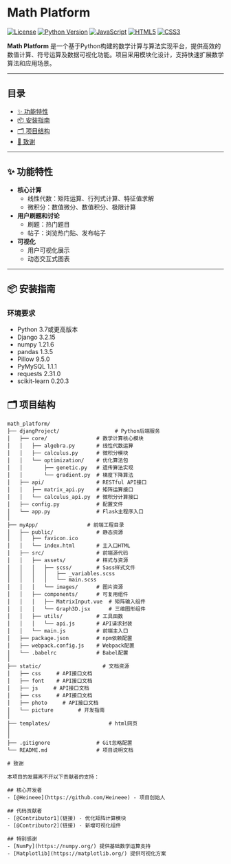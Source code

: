 # Math Platform

[![License](https://img.shields.io/badge/License-MIT-blue.svg)](https://opensource.org/licenses/MIT)
[![Python Version](https://img.shields.io/badge/Python-3.7%2B-blue)](https://www.python.org/)
[![JavaScript](https://img.shields.io/badge/JavaScript-ES6%2B-yellow)](https://developer.mozilla.org/en-US/docs/Web/JavaScript)
[![HTML5](https://img.shields.io/badge/HTML5-Latest-orange)](https://developer.mozilla.org/en-US/docs/Web/HTML)
[![CSS3](https://img.shields.io/badge/CSS3-Sass/SCSS-blueviolet)](https://developer.mozilla.org/en-US/docs/Web/CSS)

**Math Platform** 是一个基于Python构建的数学计算与算法实现平台，提供高效的数值计算、符号运算及数据可视化功能。项目采用模块化设计，支持快速扩展数学算法和应用场景。

---

## 目录
- [✨ 功能特性](#-功能特性)
- [📦 安装指南](#-安装指南)
- [🗂️ 项目结构](#️-项目结构)
- [🤝 致谢](#-致谢)

---

## ✨ 功能特性
- **核心计算**  
  - 线性代数：矩阵运算、行列式计算、特征值求解
  - 微积分：数值微分、数值积分、极限计算
- **用户刷题和讨论**  
  - 刷题：热门题目
  - 帖子：浏览热门贴、发布帖子
- **可视化**  
  - 用户可视化展示
  - 动态交互式图表

---

## 📦 安装指南

### 环境要求
- Python 3.7或更高版本
- Django	3.2.15
- numpy	1.21.6
- pandas	1.3.5
- Pillow	9.5.0
- PyMySQL	1.1.1
- requests	2.31.0
- scikit-learn	0.20.3

## 🗂️ 项目结构

```text
math_platform/
├── djangProject/                  # Python后端服务
│   ├── core/                # 数学计算核心模块
│   │   ├── algebra.py       # 线性代数运算
│   │   ├── calculus.py      # 微积分模块
│   │   └── optimization/    # 优化算法包
│   │       ├── genetic.py   # 遗传算法实现
│   │       └── gradient.py  # 梯度下降算法
│   ├── api/                 # RESTful API接口
│   │   ├── matrix_api.py    # 矩阵运算接口
│   │   └── calculus_api.py  # 微积分计算接口
│   ├── config.py            # 配置文件
│   └── app.py               # Flask主程序入口
│
├── myApp/                # 前端工程目录
│   ├── public/              # 静态资源
│   │   ├── favicon.ico
│   │   └── index.html       # 主入口HTML
│   ├── src/                 # 前端源代码
│   │   ├── assets/          # 样式与资源
│   │   │   ├── scss/        # Sass样式文件
│   │   │   │   ├── _variables.scss
│   │   │   │   └── main.scss
│   │   │   └── images/      # 图片资源
│   │   ├── components/      # 可复用组件
│   │   │   ├── MatrixInput.vue  # 矩阵输入组件
│   │   │   └── Graph3D.jsx      # 三维图形组件
│   │   ├── utils/           # 工具函数
│   │   │   └── api.js       # API请求封装
│   │   └── main.js          # 前端主入口
│   ├── package.json         # npm依赖配置
│   ├── webpack.config.js    # Webpack配置
│   └── .babelrc             # Babel配置
│
├── static/                    # 文档资源
│   ├── css     # API接口文档
│   ├── font    # API接口文档
│   ├── js     # API接口文档
│   ├── css     # API接口文档
│   ├── photo     # API接口文档
│   └── picture        # 开发指南
│
├── templates/                   # html网页
│   
│
├── .gitignore               # Git忽略配置
└── README.md                # 项目说明文档

# 致谢

本项目的发展离不开以下贡献者的支持：

## 核心开发者
- [@Heineee](https://github.com/Heineee) - 项目创始人

## 代码贡献者
- [@Contributor1](链接) - 优化矩阵计算模块
- [@Contributor2](链接) - 新增可视化组件

## 特别感谢
- [NumPy](https://numpy.org/) 提供基础数学运算支持
- [Matplotlib](https://matplotlib.org/) 提供可视化方案
